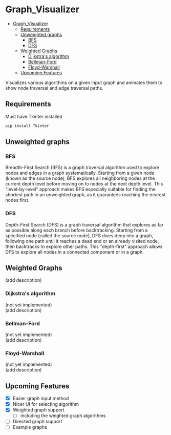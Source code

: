 # Graph_Visualizer

- [Graph\_Visualizer](#graph_visualizer)
  - [Requirements](#requirements)
  - [Unweighted graphs](#unweighted-graphs)
    - [BFS](#bfs)
    - [DFS](#dfs)
  - [Weighted Graphs](#weighted-graphs)
    - [Dijkstra's algorithm](#dijkstras-algorithm)
    - [Bellman-Ford](#bellman-ford)
    - [Floyd-Warshall](#floyd-warshall)
  - [Upcoming Features](#upcoming-features)


Visualizes various algorithms on a given input graph and animates them to show node traversal and edge traversal paths.


## Requirements

Must have Tkinter installed

```bash
pip install Tkinter
```

## Unweighted graphs

### BFS

Breadth-First Search (BFS) is a graph traversal algorithm used to explore nodes and edges in a graph systematically. Starting from a given node (known as the source node), BFS explores all neighboring nodes at the current depth level before moving on to nodes at the next depth level. This "level-by-level" approach makes BFS especially suitable for finding the shortest path in an unweighted graph, as it guarantees reaching the nearest nodes first.

### DFS

Depth-First Search (DFS) is a graph traversal algorithm that explores as far as possible along each branch before backtracking. Starting from a specified node (called the source node), DFS dives deep into a graph, following one path until it reaches a dead end or an already visited node, then backtracks to explore other paths. This "depth-first" approach allows DFS to explore all nodes in a connected component or in a graph.

## Weighted Graphs

(add description)

### Dijkstra's algorithm

(not yet implemented)\
(add description)

### Bellman-Ford

(not yet implemented)\
(add description)

### Floyd-Warshall

(not yet implemented)\
(add description)

## Upcoming Features

- [x]  Easier graph input method
- [x]  Nicer UI for selecting algorithm
- [x] Weighted graph support
  - [ ] including the weighted graph algorithms
- [ ] Directed graph support
- [ ] Example graphs
